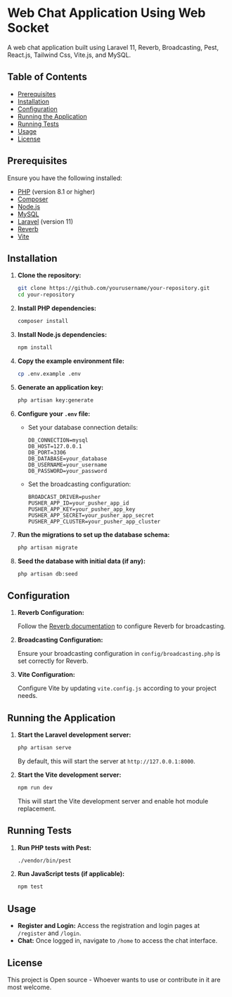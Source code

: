 # Web Chat Application Using Web Socket

A web chat application built using Laravel 11, Reverb, Broadcasting, Pest, React.js, Tailwind Css, Vite.js, and MySQL.

## Table of Contents

- [Prerequisites](#prerequisites)
- [Installation](#installation)
- [Configuration](#configuration)
- [Running the Application](#running-the-application)
- [Running Tests](#running-tests)
- [Usage](#usage)
- [License](#license)

## Prerequisites

Ensure you have the following installed:

- [PHP](https://www.php.net/) (version 8.1 or higher)
- [Composer](https://getcomposer.org/)
- [Node.js](https://nodejs.org/)
- [MySQL](https://www.mysql.com/)
- [Laravel](https://laravel.com/) (version 11)
- [Reverb](https://reverb.dev/)
- [Vite](https://vitejs.dev/)

## Installation

1. **Clone the repository:**

    ```bash
    git clone https://github.com/yourusername/your-repository.git
    cd your-repository
    ```

2. **Install PHP dependencies:**

    ```bash
    composer install
    ```

3. **Install Node.js dependencies:**

    ```bash
    npm install
    ```

4. **Copy the example environment file:**

    ```bash
    cp .env.example .env
    ```

5. **Generate an application key:**

    ```bash
    php artisan key:generate
    ```

6. **Configure your `.env` file:**

    - Set your database connection details:

      ```env
      DB_CONNECTION=mysql
      DB_HOST=127.0.0.1
      DB_PORT=3306
      DB_DATABASE=your_database
      DB_USERNAME=your_username
      DB_PASSWORD=your_password
      ```

    - Set the broadcasting configuration:

      ```env
      BROADCAST_DRIVER=pusher
      PUSHER_APP_ID=your_pusher_app_id
      PUSHER_APP_KEY=your_pusher_app_key
      PUSHER_APP_SECRET=your_pusher_app_secret
      PUSHER_APP_CLUSTER=your_pusher_app_cluster
      ```

7. **Run the migrations to set up the database schema:**

    ```bash
    php artisan migrate
    ```

8. **Seed the database with initial data (if any):**

    ```bash
    php artisan db:seed
    ```

## Configuration

1. **Reverb Configuration:**

   Follow the [Reverb documentation](https://reverb.dev/docs) to configure Reverb for broadcasting.

2. **Broadcasting Configuration:**

   Ensure your broadcasting configuration in `config/broadcasting.php` is set correctly for Reverb.

3. **Vite Configuration:**

   Configure Vite by updating `vite.config.js` according to your project needs.

## Running the Application

1. **Start the Laravel development server:**

    ```bash
    php artisan serve
    ```

   By default, this will start the server at `http://127.0.0.1:8000`.

2. **Start the Vite development server:**

    ```bash
    npm run dev
    ```

   This will start the Vite development server and enable hot module replacement.

## Running Tests

1. **Run PHP tests with Pest:**

    ```bash
    ./vendor/bin/pest
    ```

2. **Run JavaScript tests (if applicable):**

    ```bash
    npm test
    ```

## Usage

- **Register and Login:** Access the registration and login pages at `/register` and `/login`.
- **Chat:** Once logged in, navigate to `/home` to access the chat interface.

## License

This project is Open source \- Whoever wants to use or contribute in it are most welcome.

